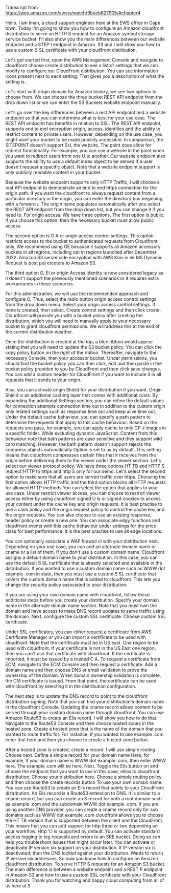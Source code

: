 Transcript from https://aws.amazon.com/awstv/watch/9beeb827905/#chapter4

Hello. I am Iman, a cloud support engineer here at the EWS office in Cape town. Today I'm going to show you how to configure an Amazon cloudfront distribution to serve an HTTP S request for an Amazon symbol storage service bucket. I'll also show you the main differences between our website endpoint and a STEP I endpoint in Amazon. S3 and I will show you how to use a custom S SL certificate with your cloudfront distribution.

 Let's get started first, open the AWS Management Console and navigate to cloudfront choose create distribution to see a list of settings that we can modify to configure our CloudFront distribution. You can see information icons present next to each setting. That gives you a description of what the setting is. 
 
 Let's start with origin domain for Amazon history, we see two options to choose from. We can choose the three bucket REST API endpoint from the drop down list or we can enter the S3 Buckets website endpoint manually. 
 
 Let's go over the key differences between a rest APi endpoint and a website endpoint so that you can determine what is best for your use case. The REST API endpoint has benefits in relation to SSL. The REST API endpoint, supports end to end encryption origin, access, identities and the ability to restrict content to private users. However, depending on the use case, you might want your bucket to be made publicly accessible. In comparison, the SITEPOINT doesn't support Ssl, the website. The point does allow for redirect functionality. For example, you can use a website in the point when you want to redirect users from one U to another. Our website endpoint also supports the ability to use a default index object to be served if a user doesn't request a specific object. Note that a website endpoint support is only publicly readable content in your bucket. 
 
 Because the website endpoint supports only HTTP Traffic, I will choose a rest API endpoint to demonstrate an end to end https connection for the origin path. If you want the cloudfront to always request content from a particular directory in the origin, you can enter the directory bus beginning with a forward /. The origin name populates automatically after you select the REST API endpoint from the drop down list, but you can change it if you need to. For origin access. We have three options. The first option is public. If you choose this option, then the necessary bucket must allow public access. 
 
 The second option is O A or origin access control settings. This option restricts access to the bucket to authenticated requests from Cloudfront only. We recommend using OE because it supports all Amazon accessory buckets in all regions, including opt in regions launched after December 2022. Amazon S3 server side encryption with AWS Kms is ek MS Dynamic Request is post put etcetera to Amazon S3. 
 
 The third option O, EI or origin Access identity is now considered legacy as it doesn't support the previously mentioned scenarios or it requires extra workarounds in those scenarios. 
 
 For this administration, we will use the recommended approach and configure O. Thus, select the radio button origin access control settings from the drop down menu. Select your origin access control settings. If none is created, then select. Create control settings and then click create. Cloudfront will provide you with a bucket policy after creating the distribution, which you will need to manually apply to your necessary bucket to grant cloudfront permissions. We will address this at the end of the current distribution weather. 
 
 Once the distribution is created at the top, a blue ribbon would appear stating that you will need to update the S3 bucket policy. You can click the copy policy button on the right of the ribbon. Thereafter, navigate to the necessary Console, then your accessor bucket. Under permissions, you should find the bucket policy you can then click, edit and then paste in the bucket policy provided to you by CloudFront and then click save changes. You can add a custom header for CloudFront if you want to include it in all requests that it sends to your origin. 
 
 Also, you can activate origin Shield for your distribution if you want. Origin Shield is an additional caching layer that comes with additional costs. By expanding the additional Settings section, you can refine the default values for connection attempts connection time out in addition to the custom origin only related settings such as response time out and keep alive time out. Under the default cache behaviour, you can specify a path pattern to determine the requests that apply to this cache behaviour. Based on the requests you pass, for example, you can apply cache to only GP J images in a specific folder. While excluding dynamic JavaScript. Content from this behaviour note that bath patterns are case sensitive and they support wild card matching. However, the bath pattern doesn't support rejects the compress objects automatically Option is set to us by default. This setting means that cloudfront compresses certain files that it receives from the origin before delivering them to the viewer under the viewer section. Let's select our viewer protocol policy. We have three options HT TB and HTTP S redirect HTTP to https and http S only for our demo. Let's select the second option to make sure that all users are served traffic over https. Choosing the first option allows HTTP traffic and the third option blocks all HTTP requests for allowed HTTP methods You can select the option that applies to your use case. Under restrict viewer access, you can choose to restrict viewer access either by using cloudfront signed U ls or signed cookies to access your content under the cache key and origin requests. It is best practise to use a cash policy and the origin request policy to control the cache key and the origin requests. You can also choose to use an existing response, header policy or create a new one. You can associate edgy functions and cloudfront events with this cache behaviour under settings for the price class for best performance, it is the best practise to use all edge locations. 
 
 You can optionally associate a WAF firewall cl with your distribution next. Depending on your use case, you can add an alternate domain name or cname or a list of them. If you don't use a custom domain name, Cloudfront assigns a default domain name to your distribution. In this case, you can use the default S SL certificate that is already selected and available in the distribution. If you wanted to use a custom domain name such as WWW dot example .com in state, then you must use a custom S SL certificate that covers the custom domain name that is added to cloudfront. This lets you change the security policy associated to your distribution. 
 
 If you are using your own domain name with cloudfront, follow these additional steps before you create your distribution. Specify your domain name in the alternate domain name section. Note that you must own the domain and have access to make DNS record updates to serve traffic using the domain. Next, configure the custom SSL certificate. Choose custom SSL certificate. 
 
 Under SSL certificates, you can either request a certificate from AWS Certificate Manager or you can import a certificate to be used with cloudfront. Note that the certificate must be in US east. One region to be used with cloudfront. If your certificate is not in the US East one region, then you can't use that certificate with cloudfront. If the certificate is imported, it must be issued by a trusted C A. To request a certificate from ECM, navigate to the ECM Console and then request a certificate. Add a domain name and then choose DNS or email validation to prove the ownership of the domain. When domain ownership validation is complete, the CM certificate is issued. From that point, the certificate can be used with cloudfront by selecting it in the distribution configuration. 
 
 The next step is to update the DNS record to point to the cloudfront distribution signing. Note that you can find your distribution's domain name in the cloudfront Console. Updating the cname record allows content to be served through your custom domain name through cloudfront. You can use Amazon Route53 to create an Elis record. I will show you how to do that. Navigate to the Route53 Console and then choose hosted zones in the hosted zone. Create a hosted zone that is the name of the domain that you wanted to route traffic for. For instance, if you wanted to use example .com enter that here and then you choose to create a hosted zone button. 
 
 After a hosted zone is created, create a record. I will use simple routing. Choose next. Define a simple record for your domain name Here, for example, if your domain name is WWW dot example .com, then enter WWW here. The example .com will be here. Next. Toggle the Elis button on and choose the endpoint that you want to use in this case, ellias to cloudfront distribution. Choose your distribution here. Choose a simple routing policy and then choose the create records button To use your own domain name. You can use Route53 to create an Elis record that points to your CloudFront distribution. An Elis record is a Route53 extension to DNS. It is similar to a cname record, but you can create an S record for both a root domain such as example .com and the subdomain WWW dot example .com. If you are using another DNS provider, you can create a cname record only for sub domains such as WWW dot example .com cloudfront allows you to choose the HT TB version that is supported between the client and the CloudFront. This means that you can add support for http three or two depending on your workflow. Http 1.1 is supported by default. You can activate standard access logging to log requests and errors to an SRE bucket. Doing so can help you troubleshoot issues that might occur later. You can activate or deactivate IP version six support on your distribution. If IP version six is deactivated, then the DNS locked against your distribution. Wants to return IP version six addresses. So now you know how to configure an Amazon cloudfront distribution. To serve HTTP S requests for an Amazon S3 bucket. The main difference is between a website endpoint and a REST P endpoint in Amazon S3 and how to use a custom SSL certificate with your CloudFront distribution. Thank you for watching and happy cloud computing from all of us here at S